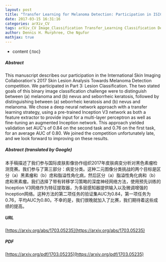 ```yaml
---
layout: post
title: "Transfer Learning for Melanoma Detection: Participation in ISIC 2017 Skin Lesion Classification Challenge"
date: 2017-03-15 16:31:16
categories: arXiv_CV
tags: arXiv_CV Image_Classification Transfer_Learning Classification Detection
author: Dennis H. Murphree, Che Ngufor
mathjax: true
---
```


* content
{:toc}

##### Abstract
This manuscript describes our participation in the International Skin Imaging Collaboration's 2017 Skin Lesion Analysis Towards Melanoma Detection competition. We participated in Part 3: Lesion Classification. The two stated goals of this binary image classification challenge were to distinguish between (a) melanoma and (b) nevus and seborrheic keratosis, followed by distinguishing between (a) seborrheic keratosis and (b) nevus and melanoma. We chose a deep neural network approach with a transfer learning strategy, using a pre-trained Inception V3 network as both a feature extractor to provide input for a multi-layer perceptron as well as fine-tuning an augmented Inception network. This approach yielded validation set AUC's of 0.84 on the second task and 0.76 on the first task, for an average AUC of 0.80. We joined the competition unfortunately late, and we look forward to improving on these results.

##### Abstract (translated by Google)
本手稿描述了我们参与国际皮肤影像协作组织2017年皮肤病变分析对黑色素瘤检测竞赛。我们参与了第三部分：病变分类。这种二元图像分类挑战的两个目标是区分（a）黑素瘤和（b）痣和脂溢性角化病，然后区分（a）脂溢性角化病和（b）痣和黑素瘤。我们选择了带有转移学习策略的深度神经网络方法，使用预先训练的Inception V3网络作为特征提取器，为多层感知器提供输入以及微调增强的Inception网络。这种方法的第二项任务的验证集AUC为0.84，第一项任务为0.76，平均AUC为0.80。不幸的是，我们很晚就加入了比赛，我们期待着这些成绩的提高。

##### URL
[https://arxiv.org/abs/1703.05235](https://arxiv.org/abs/1703.05235)

##### PDF
[https://arxiv.org/pdf/1703.05235](https://arxiv.org/pdf/1703.05235)

